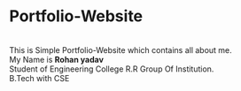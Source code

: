 # Portfolio-Website
<br>
This is Simple Portfolio-Website which contains all about me.
<br>
My Name is <b>Rohan yadav</b>
<br>
Student of Engineering College R.R Group Of Institution.
<br>
B.Tech with CSE